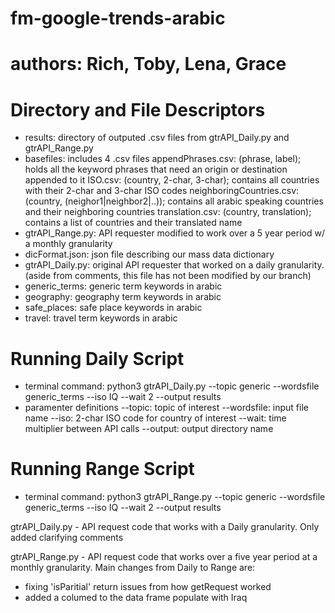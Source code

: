 # fm-google-trends-arabic

# authors: Rich, Toby, Lena, Grace

# Directory and File Descriptors
- results: directory of outputed .csv files from gtrAPI_Daily.py and gtrAPI_Range.py
- basefiles: includes 4 .csv files
    appendPhrases.csv: (phrase, label); holds all the keyword phrases that need an origin or destination appended to it
    ISO.csv: (country, 2-char, 3-char); contains all countries with their 2-char and 3-char ISO codes
    neighboringCountries.csv: (country, (neighor1|neighbor2|..)); contains all arabic speaking countries and their neighboring countries
    translation.csv: (country, translation); contains a list of countries and their translated name
- gtrAPI_Range.py: API requester modified to work over a 5 year period w/ a monthly granularity
- dicFormat.json: json file describing our mass data dictionary
- gtrAPI_Daily.py: original API requester that worked on a daily granularity. (aside from comments, this file has not been modified by our branch)
- generic_terms: generic term keywords in arabic
- geography: geography term keywords in arabic
- safe_places: safe place keywords in arabic
- travel: travel term keywords in arabic

# Running Daily Script
- terminal command:
    python3 gtrAPI_Daily.py --topic generic --wordsfile generic_terms --iso IQ --wait 2 --output results
- paramenter definitions
    --topic: topic of interest
    --wordsfile: input file name
    --iso: 2-char ISO code for country of interest
    --wait: time multiplier between API calls
    --output: output directory name 

# Running Range Script
- terminal command:
    python3 gtrAPI_Range.py --topic generic --wordsfile generic_terms --iso IQ --wait 2 --output results









gtrAPI_Daily.py - API request code that works with a Daily granularity. Only added clarifying comments

gtrAPI_Range.py - API request code that works over a five year period at a monthly granularity. Main changes from Daily to Range are:
- fixing 'isParitial' return issues from how getRequest worked
- added a columed to the data frame populate with Iraq